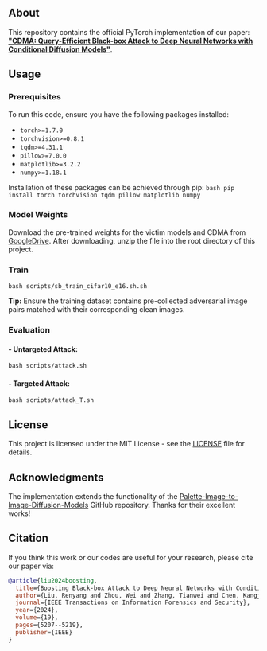 ## About
This repository contains the official PyTorch implementation of our paper: [**"CDMA: Query-Efficient Black-box Attack to Deep Neural Networks with Conditional Diffusion Models"**](https://ieeexplore.ieee.org/abstract/document/10504304/). 

## Usage

### Prerequisites
To run this code, ensure you have the following packages installed:

- `torch>=1.7.0`
- `torchvision>=0.8.1`
- `tqdm>=4.31.1`
- `pillow>=7.0.0`
- `matplotlib>=3.2.2`
- `numpy>=1.18.1`

Installation of these packages can be achieved through pip:
```bash pip install torch torchvision tqdm pillow matplotlib numpy```


### Model Weights

Download the pre-trained weights for the victim models and CDMA from [GoogleDrive](https://drive.google.com/file/d/1IsgrXW4LBrGwbZgzOuhK9BWA5NXB5SDc/view?usp=sharing). After downloading, unzip the file into the root directory of this project.


### Train
```bash scripts/sb_train_cifar10_e16.sh.sh``` 

**Tip:** Ensure the training dataset contains pre-collected adversarial image pairs matched with their corresponding clean images.


### Evaluation
#### - Untargeted Attack:
```bash scripts/attack.sh```

#### - Targeted Attack:
 ```bash scripts/attack_T.sh```

## License
This project is licensed under the MIT License - see the [LICENSE](LICENSE) file for details.


## Acknowledgments
The implementation extends the functionality of the [Palette-Image-to-Image-Diffusion-Models](https://github.com/Janspiry/Palette-Image-to-Image-Diffusion-Models) GitHub repository. Thanks for their excellent works!


## Citation

If you think this work or our codes are useful for your research, please cite our paper via:

```bibtex
@article{liu2024boosting,
  title={Boosting Black-box Attack to Deep Neural Networks with Conditional Diffusion Models},
  author={Liu, Renyang and Zhou, Wei and Zhang, Tianwei and Chen, Kangjie and Zhao, Jun and Lam, Kwok-Yan},
  journal={IEEE Transactions on Information Forensics and Security},
  year={2024},
  volume={19},
  pages={5207--5219},
  publisher={IEEE}
}
```